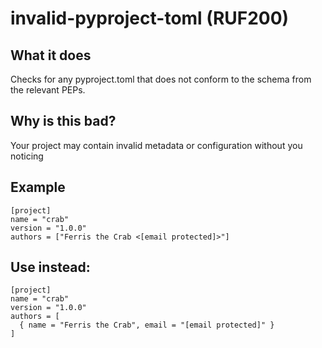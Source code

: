 # invalid-pyproject-toml (RUF200)
## What it does
Checks for any pyproject.toml that does not conform to the schema from the relevant PEPs.
## Why is this bad?
Your project may contain invalid metadata or configuration without you noticing
## Example
```
[project]
name = "crab"
version = "1.0.0"
authors = ["Ferris the Crab <[email protected]>"]
```
## Use instead:
```
[project]
name = "crab"
version = "1.0.0"
authors = [
  { name = "Ferris the Crab", email = "[email protected]" }
]
```